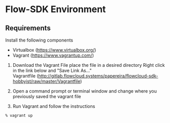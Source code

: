 # Flow-SDK Environment

## Requirements
Install the following components
 * Virtualbox (https://www.virtualbox.org/)
 * Vagrant (https://www.vagrantup.com/)

 1. Download the Vagrant File place the file in a desired directory 
    Right click in the link below and "Save Link As..."  
    Vagrantfile (http://gitlab.flowcloud.systems/papereira/flowcloud-sdk-hobbyist/raw/master/Vagrantfile)
    
 2. Open a command prompt or terminal window and change where you previously saved the vagrant file
 3. Run Vagrant and follow the instructions 
 
 ```
 % vagrant up 
 ```